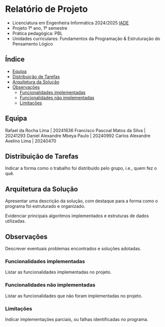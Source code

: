 # Relatório de Projeto <!-- omit in toc -->

- Licenciatura em Engenheira Informática 2024/2025 [IADE](https://www.iade.europeia.pt/)   <!-- omit in toc -->
- Projeto 1º ano, 1º semestre
- Prática pedagógica: PBL
- Unidades curriculares: Fundamentos da Programação & Estruturação do Pensamento Lógico

## Índice <!-- omit in toc -->

- [Equipa](#equipa)
- [Distribuição de Tarefas](#distribuição-de-tarefas)
- [Arquitetura da Solução](#arquitetura-da-solução)
- [Observações](#observações)
  - [Funcionalidades implementadas](#funcionalidades-implementadas)
  - [Funcionalidades não implementadas](#funcionalidades-não-implementadas)
  - [Limitações](#limitações)

<!-- Alterar a partir daqui -->

## Equipa

Rafael da Rocha Lima | 20241636
Francisco Pascoal Matos da Silva | 20241293
Daniel Alexandre Mbeya Paulo | 20240992
Carlos Alexandre Avelino Lima | 20240470


## Distribuição de Tarefas

Indicar a forma como o trabalho foi distribuído pelo grupo, i.e., quem fez o quê.

## Arquitetura da Solução

Apresentar uma descrição da solução, com destaque para a forma como o programa foi estruturado e organizado.

Evidenciar principais algoritmos implementados e estruturas de dados utilizadas.

## Observações

Descrever eventuais problemas encontrados e soluções adotadas.

### Funcionalidades implementadas

Listar as funcionalidades implementadas no projeto.

### Funcionalidades não implementadas

Listar as funcionalidades que não foram implementadas no projeto.

### Limitações

Indicar implementações parciais, ou falhas identificadas no programa.
